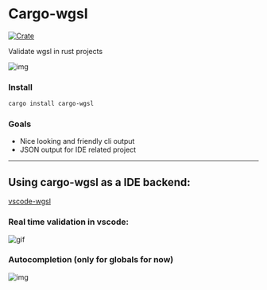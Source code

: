 # Cargo-wgsl

[![Crate](https://img.shields.io/crates/v/cargo-wgsl.svg)](https://crates.io/crates/cargo-wgsl)

Validate wgsl in rust projects

![img](https://i.imgur.com/mWmNZYS.png)

### Install

```bash
cargo install cargo-wgsl
```

### Goals

- Nice looking and friendly cli output
- JSON output for IDE related project

---

## Using cargo-wgsl as a IDE backend:

[vscode-wgsl](https://github.com/PolyMeilex/vscode-wgsl)

### Real time validation in vscode:

![gif](https://i.imgur.com/l8d4XPT.gif)

### Autocompletion (only for globals for now)

![img](https://i.imgur.com/wYB29iP.png)

